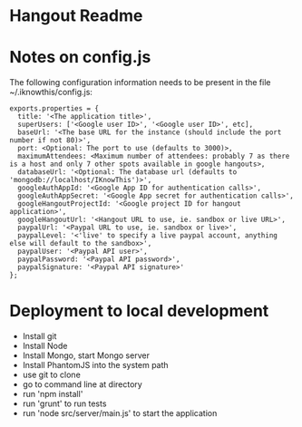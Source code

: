 # Hangout Readme

# Notes on config.js

The following configuration information needs to be present in the file ~/.iknowthis/config.js:

	exports.properties = {
	  title: '<The application title>',
	  superUsers: ['<Google user ID>', '<Google user ID>', etc],
	  baseUrl: '<The base URL for the instance (should include the port number if not 80)>',
	  port: <Optional: The port to use (defaults to 3000)>,
	  maximumAttendees: <Maximum number of attendees: probably 7 as there is a host and only 7 other spots available in google hangouts>,
	  databaseUrl: '<Optional: The database url (defaults to 'mongodb://localhost/IKnowThis')>',
	  googleAuthAppId: '<Google App ID for authentication calls>',
	  googleAuthAppSecret: '<Google App secret for authentication calls>',
	  googleHangoutProjectId: '<Google project ID for hangout application>',
	  googleHangoutUrl: '<Hangout URL to use, ie. sandbox or live URL>',
	  paypalUrl: '<Paypal URL to use, ie. sandbox or live>',
	  paypalLevel: '<'live' to specify a live paypal account, anything else will default to the sandbox>',
	  paypalUser: '<Paypal API user>',
	  paypalPassword: '<Paypal API password>',
	  paypalSignature: '<Paypal API signature>'
	};

# Deployment to local development
* Install git
* Install Node
* Install Mongo, start Mongo server
* Install PhantomJS into the system path
* use git to clone
* go to command line at directory
* run 'npm install'
* run 'grunt' to run tests
* run 'node src/server/main.js' to start the application
